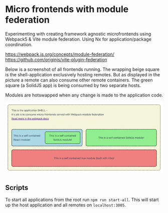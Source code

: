 # Micro frontends with module federation

Experimenting with creating framework agnostic microfrontends using Webpack5 & Vite module federation.
Using Nx for application/package coordination.

https://webpack.js.org/concepts/module-federation/
https://github.com/originjs/vite-plugin-federation

Below is a screenshot of all frontends running.
The wrapping beige square is the shell-application exclusively hosting remotes.
But as displayed in the picture a remote can also consume other remote containers.
The green square (a SolidJS app) is being consumed by two separate hosts.

Modules are hotswapped when any change is made to the application code.

![img.png](img.png)

## Scripts

To start all applications from the root run `npm run start-all`.
This will start up the host application and all remotes on `localhost:3005`.
